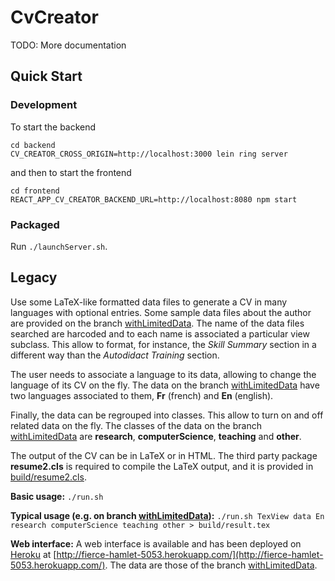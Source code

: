 # CvCreator

TODO: More documentation

## Quick Start

### Development

To start the backend

```shell
cd backend
CV_CREATOR_CROSS_ORIGIN=http://localhost:3000 lein ring server
```

and then to start the frontend

```shell
cd frontend
REACT_APP_CV_CREATOR_BACKEND_URL=http://localhost:8080 npm start
```

### Packaged

Run `./launchServer.sh`.

## Legacy

Use some LaTeX-like formatted data files to generate a CV in many languages with optional entries. Some sample data files about the author are provided on the branch [withLimitedData](https://github.com/klalumiere/CvCreator/tree/withLimitedData). The name of the data files searched are harcoded and to each name is associated a particular view subclass. This allow to format, for instance, the *Skill Summary* section in a different way than the *Autodidact Training* section.

The user needs to associate a language to its data, allowing to change the language of its CV on the fly. The data on the branch [withLimitedData](https://github.com/klalumiere/CvCreator/tree/withLimitedData) have two languages associated to them, **Fr** (french) and **En** (english).

Finally, the data can be regrouped into classes. This allow to turn on and off related data on the fly. The classes of the data on the branch [withLimitedData](https://github.com/klalumiere/CvCreator/tree/withLimitedData) are **research**, **computerScience**, **teaching** and **other**.

The output of the CV can be in LaTeX or in HTML. The third party package **resume2.cls** is required to compile the LaTeX output, and it is provided in [build/resume2.cls](https://github.com/klalumiere/CvCreator/blob/master/build/resume2.cls).

**Basic usage:** `./run.sh`

**Typical usage (e.g. on branch [withLimitedData](https://github.com/klalumiere/CvCreator/tree/withLimitedData)):** `./run.sh TexView data En research computerScience teaching other > build/result.tex`

**Web interface:** A web interface is available and has been deployed on [Heroku](https://www.heroku.com/) at [http://fierce-hamlet-5053.herokuapp.com/](http://fierce-hamlet-5053.herokuapp.com/). The data are those of the branch [withLimitedData](https://github.com/klalumiere/CvCreator/tree/withLimitedData).
